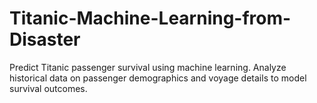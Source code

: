 # Titanic-Machine-Learning-from-Disaster
Predict Titanic passenger survival using machine learning. Analyze historical data on passenger demographics and voyage details to model survival outcomes.
